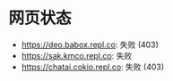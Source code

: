 # 网页状态
- https://deo.babox.repl.co: 失败 (403)
- https://sak.kmco.repl.co: 失败
- https://chatai.cokio.repl.co: 失败 (403)
